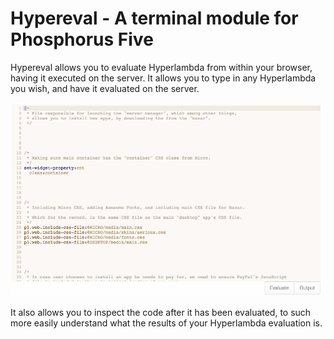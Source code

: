 
# Hypereval - A terminal module for Phosphorus Five

Hypereval allows you to evaluate Hyperlambda from within your browser, having it executed
on the server. It allows you to type in any Hyperlambda you wish, and have it evaluated on
the server.

![alt screenshot](media/screenshot-1.png)

It also allows you to inspect the code after it has been evaluated, to such more easily 
understand what the results of your Hyperlambda evaluation is.
